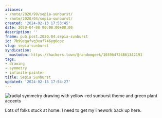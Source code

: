 ```yaml
---
aliases:
- /note/2020/99/sepia-sunburst/
- /note/2020/04/sepia-sunburst/
created: '2024-02-13 17:53:45'
date: 2020-04-08 00:00:00+00:00
description: ''
fname: pub.post.2020.04.sepia-sunburst
id: 7b99eqafvq3xaf746yg6opz
slug: sepia-sunburst
syndication:
  mastodon: https://hackers.town/@randomgeek/103964724861342191
tags:
- drawing
- symmetry
- infinite-painter
title: Sepia Sunburst
updated: '2024-02-13 17:54:27'
---
```


![radial symmetry drawing with yellow-red sunburst theme and green plant accents](/assets/img/2020/cover-2020-04-08.jpg)

Lots of folks stuck at home. I need to get my linework back up here.